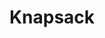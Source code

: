 ---
layout: posts_by_category
categories: knapsack
title: Knapsack
permalink: /category/knapsack
---